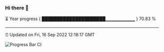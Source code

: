 ### Hi there 👋

⏳ Year progress { █████████████████████▁▁▁▁▁▁▁▁▁ } 70.83 %

---

⏰ Updated on Fri, 16 Sep 2022 12:18:17 GMT

![Progress Bar CI](https://github.com/Shyam-Makwana/GitHub-Actions-Demo/workflows/Progress%20Bar%20CI/badge.svg)
